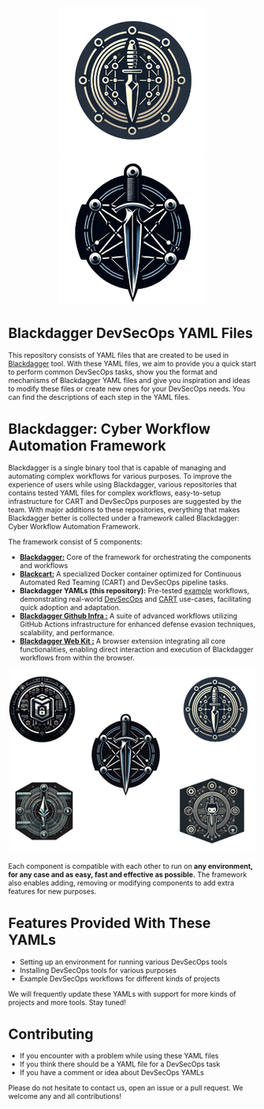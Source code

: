 <p align="center">
  <img src="./assets/images/yamls.png" width="300" alt="yamls-logo">
  <img src="./assets/images/blackdagger.png" width="300" alt="blackdagger-logo">
</p>

# Blackdagger DevSecOps YAML Files
This repository consists of YAML files that are created to be used in [Blackdagger](https://github.com/ErdemOzgen/blackdagger) tool.
With these YAML files, we aim to provide you a quick start to perform common DevSecOps tasks, show you the format and mechanisms of Blackdagger YAML files and give you inspiration and ideas to modify these files or create new ones for your DevSecOps needs. You can find the descriptions of each step in the YAML files. 


# Blackdagger: Cyber Workflow Automation Framework
Blackdagger is a single binary tool that is capable of managing and automating complex workflows for various purposes. To improve the experience of users while using Blackdagger, various repositories that contains tested YAML files for complex workflows, easy-to-setup infrastructure for CART and DevSecOps purposes are suggested by the team. With major additions to these repositories, everything that makes Blackdagger better is collected under a framework called Blackdagger: Cyber Workflow Automation Framework.

The framework consist of 5 components:

- [**Blackdagger:**](https://github.com/ErdemOzgen/blackdagger) Core of the framework for orchestrating the components and workflows
- [**Blackcart:**](https://github.com/ErdemOzgen/blackcart) A specialized Docker container optimized for Continuous Automated Red Teaming (CART) and DevSecOps pipeline tasks.
- **Blackdagger YAMLs (this repository):** Pre-tested [example](https://github.com/ErdemOzgen/blackdagger-default) workflows, demonstrating real-world [DevSecOps](https://github.com/ErdemOzgen/blackdagger-devsecops) and [CART](https://github.com/ErdemOzgen/blackdagger-cart) use-cases, facilitating quick adoption and adaptation.
- [**Blackdagger Github Infra :**](https://github.com/ErdemOzgen/blackdagger-github-infra) A suite of advanced workflows utilizing GitHub Actions infrastructure for enhanced defense evasion techniques, scalability, and performance.
- [**Blackdagger Web Kit :**](https://github.com/ErdemOzgen/blackdagger-web-kit) A browser extension integrating all core functionalities, enabling direct interaction and execution of Blackdagger workflows from within the browser.

<p align="center">
  <img src="https://github.com/ErdemOzgen/blackdagger/blob/main/assets/images/framework_diagram.png" width="500" alt="framework-diagram">
</p>

Each component is compatible with each other to run on **any environment, for any case and as easy, fast and effective as possible.** The framework also enables adding, removing or modifying components to add extra features for new purposes.


# Features Provided With These YAMLs
- Setting up an environment for running various DevSecOps tools
- Installing DevSecOps tools for various purposes
- Example DevSecOps workflows for different kinds of projects

We will frequently update these YAMLs with support for more kinds of projects and more tools. Stay tuned!

# Contributing
- If you encounter with a problem while using these YAML files
- If you think there should be a YAML file for a DevSecOps task
- If you have a comment or idea about DevSecOps YAMLs

Please do not hesitate to contact us, open an issue or a pull request. We welcome any and all contributions!


